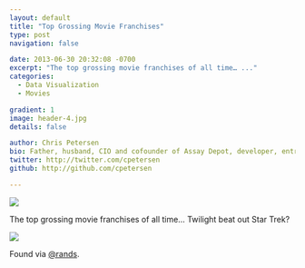 ```yaml
---
layout: default
title: "Top Grossing Movie Franchises"
type: post
navigation: false

date: 2013-06-30 20:32:08 -0700
excerpt: "The top grossing movie franchises of all time… ..."
categories:
  - Data Visualization
  - Movies

gradient: 1
image: header-4.jpg
details: false

author: Chris Petersen
bio: Father, husband, CIO and cofounder of Assay Depot, developer, entrepreneur and technologist.
twitter: http://twitter.com/cpetersen
github: http://github.com/cpetersen

---
```



 ![](/attachments/35a1074082b9660ee9a4f21c3a978ace/image.png)  

 The top grossing movie franchises of all time… Twilight beat out Star Trek? 

  ![](/attachments/7c0c8568f26e0110915eea9b4ae6d40e/image.png) 

 Found via  [@rands](https://mobile.twitter.com/rands/status/351050892918784000). 

 
